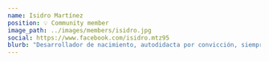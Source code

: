 ```yaml
---
name: Isidro Martínez
position: 💡 Community member
image_path: ../images/members/isidro.jpg
social: https://www.facebook.com/isidro.mtz95
blurb: "Desarrollador de nacimiento, autodidacta por convicción, siempre en búsqueda de un buen libro, una buena película, un buen álbum musical. Javascripero & Phpero, Futuro Full-Stack. "
---
```

